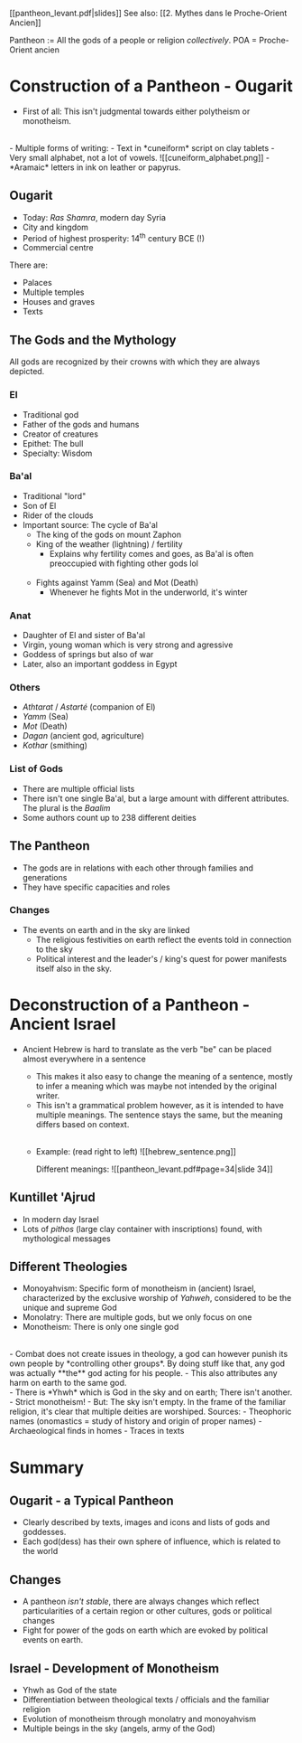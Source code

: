 [[pantheon_levant.pdf|slides]]
See also: [[2. Mythes dans le Proche-Orient Ancien]]

Pantheon := All the gods of a people or religion *collectively*.
POA = Proche-Orient ancien

# Construction of a Pantheon - Ougarit
- First of all: This isn't judgmental towards either polytheism or monotheism.
<br>
- Multiple forms of writing:
	- Text in *cuneiform* script on clay tablets
		- Very small alphabet, not a lot of vowels.
		  ![[cuneiform_alphabet.png]]
	- *Aramaic* letters in ink on leather or papyrus.

## Ougarit
- Today: *Ras Shamra*, modern day Syria
- City and kingdom
- Period of highest prosperity: 14<sup>th</sup> century BCE (!)
- Commercial centre

There are:
- Palaces
- Multiple temples
- Houses and graves
- Texts

## The Gods and the Mythology
All gods are recognized by their crowns with which they are always depicted.

### El
- Traditional god
- Father of the gods and humans
- Creator of creatures
- Epithet: The bull
- Specialty: Wisdom

### Ba'al
- Traditional "lord"
- Son of El
- Rider of the clouds
- Important source: The cycle of Ba'al
	- The king of the gods on mount Zaphon
	- King of the weather (lightning) / fertility
		- Explains why fertility comes and goes, as Ba'al is often preoccupied with fighting other gods lol
		<br>
	- Fights against Yamm (Sea) and Mot (Death)
		- Whenever he fights Mot in the underworld, it's winter

### Anat
- Daughter of El and sister of Ba'al
- Virgin, young woman which is very strong and agressive
- Goddess of springs but also of war
- Later, also an important goddess in Egypt

### Others
- *Athtarat* / *Astarté* (companion of El)
- *Yamm* (Sea)
- *Mot* (Death)
- *Dagan* (ancient god, agriculture)
- *Kothar* (smithing)

### List of Gods
- There are multiple official lists
- There isn't one single Ba'al, but a large amount with different attributes. The plural is the *Baalim*
- Some authors count up to 238 different deities

## The Pantheon
- The gods are in relations with each other through families and generations
- They have specific capacities and roles

### Changes
- The events on earth and in the sky are linked
	- The religious festivities on earth reflect the events told in connection to the sky
	- Political interest and the leader's / king's quest for power manifests itself also in the sky.

# Deconstruction of a Pantheon - Ancient Israel
- Ancient Hebrew is hard to translate as the verb "be" can be placed almost everywhere in a sentence
	- This makes it also easy to change the meaning of a sentence, mostly to infer a meaning which was maybe not intended by the original writer.
	- This isn't a grammatical problem however, as it is intended to have multiple meanings. The sentence stays the same, but the meaning differs based on context.
	<br>
	
	- Example: (read right to left)
	  ![[hebrew_sentence.png]]
	  
	  Different meanings:
	  ![[pantheon_levant.pdf#page=34|slide 34]]

## Kuntillet 'Ajrud
- In modern day Israel
- Lots of *pithos* (large clay container with inscriptions) found, with mythological messages

## Different Theologies
- Monoyahvism: 
  Specific form of monotheism in (ancient) Israel, characterized by the exclusive worship of *Yahweh*, considered to be the unique and supreme God
- Monolatry: There are multiple gods, but we only focus on one
- Monotheism: There is only one single god
<br>
- Combat does not create issues in theology, a god can however punish its own people by *controlling other groups*. By doing stuff like that, any god was actually **the** god acting for his people.
- This also attributes any harm on earth to the same god.
<br>
- There is *Yhwh* which is God in the sky and on earth; There isn't another.
	- Strict monotheism!
- But: The sky isn't empty. In the frame of the familiar religion, it's clear that multiple deities are worshiped. Sources:
	- Theophoric names (onomastics = study of history and origin of proper names)
	- Archaeological finds in homes
	- Traces in texts

# Summary
## Ougarit - a Typical Pantheon
- Clearly described by texts, images and icons and lists of gods and goddesses.
- Each god(dess) has their own sphere of influence, which is related to the world

## Changes
- A pantheon *isn't stable*, there are always changes which reflect particularities of a certain region or other cultures, gods or political changes
- Fight for power of the gods on earth which are evoked by political events on earth.

## Israel - Development of Monotheism
- Yhwh as God of the state
- Differentiation between theological texts / officials and the familiar religion
- Evolution of monotheism through monolatry and monoyahvism
- Multiple beings in the sky (angels, army of the God)